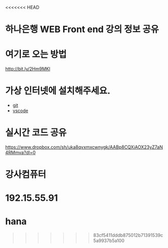 <<<<<<< HEAD
# 하나은행 WEB Front end 강의 정보 공유

# 여기로 오는 방법
http://bit.ly/2Hm9MKl

# 가상 인터넷에 설치해주세요. 
- [git](https://git-scm.com/)
- [vscode](https://drive.google.com/file/d/1Col57oqRkHSs9bQKLMPYEDsMNPxe8TTl/view?ts=5c85a653)

# 실시간 코드 공유 
https://www.dropbox.com/sh/uka8qvxmxcwnygk/AABp8CQXiAOX23yZ7aN4RMmva?dl=0

# 강사컴퓨터
192.15.55.91
=======
# hana
>>>>>>> 83cf5411dddb875012b71391539c5a9937b5a100
